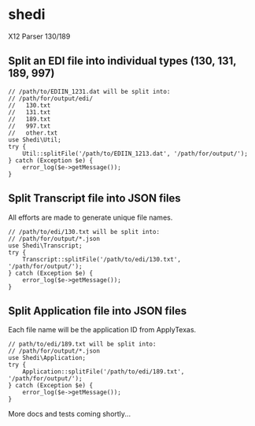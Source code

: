 # shedi
X12 Parser 130/189

## Split an EDI file into individual types (130, 131, 189, 997)
 
    // /path/to/EDIIN_1231.dat will be split into:
    // /path/for/output/edi/
    //   130.txt
    //   131.txt
    //   189.txt
    //   997.txt
    //   other.txt
    use Shedi\Util;
    try {
        Util::splitFile('/path/to/EDIIN_1213.dat', '/path/for/output/');
    } catch (Exception $e) {
        error_log($e->getMessage());
    }

## Split Transcript file into JSON files

All efforts are made to generate unique file names.

    // /path/to/edi/130.txt will be split into:
    // /path/for/output/*.json
    use Shedi\Transcript;
    try {
        Transcript::splitFile('/path/to/edi/130.txt', '/path/for/output/');
    } catch (Exception $e) {
        error_log($e->getMessage());
    }

## Split Application file into JSON files

Each file name will be the application ID from ApplyTexas.

    // path/to/edi/189.txt will be split into:
    // /path/for/output/*.json
    use Shedi\Application;
    try {
        Application::splitFile('/path/to/edi/189.txt', '/path/for/output/');
    } catch (Exception $e) {
        error_log($e->getMessage());
    }

More docs and tests coming shortly...

